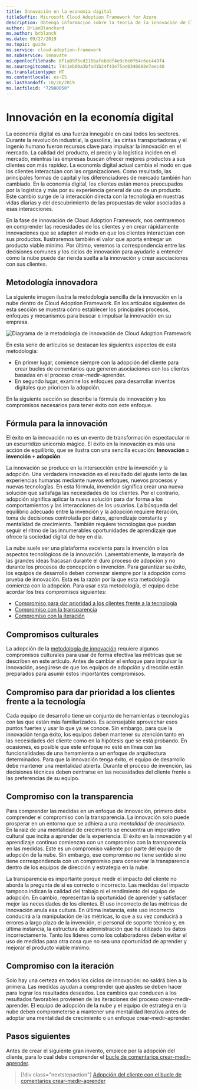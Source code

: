 ```yaml
---
title: Innovación en la economía digital
titleSuffix: Microsoft Cloud Adoption Framework for Azure
description: Obtenga información sobre la teoría de la innovación de Cloud Adoption Framework.
author: BrianBlanchard
ms.author: brblanch
ms.date: 09/27/2019
ms.topic: guide
ms.service: cloud-adoption-framework
ms.subservice: innovate
ms.openlocfilehash: 8f1a89f5cd216bafeb8df4e9c6e0f64c6ec449f4
ms.sourcegitcommit: 74c1eb00a3bfad1b24f43e75ae0340688e7aec48
ms.translationtype: HT
ms.contentlocale: es-ES
ms.lasthandoff: 10/28/2019
ms.locfileid: "72980050"
---
```

# <a name="innovation-in-the-digital-economy"></a>Innovación en la economía digital

La economía digital es una fuerza innegable en casi todos los sectores. Durante la revolución industrial, la gasolina, las cintas transportadoras y el ingenio humano fueron recursos clave para impulsar la innovación en el mercado. La calidad del producto, el precio y la logística inciden en el mercado, mientras las empresas buscan ofrecer mejores productos a sus clientes con más rapidez. La economía digital actual cambia el modo en que los clientes interactúan con las organizaciones. Como resultado, las principales formas de capital y los diferenciadores de mercado también han cambiado. En la economía digital, los clientes están menos preocupados por la logística y más por su experiencia general de uso de un producto. Este cambio surge de la interacción directa con la tecnología en nuestras vidas diarias y del descubrimiento de las propuestas de valor asociadas a esas interacciones.

En la fase de innovación de Cloud Adoption Framework, nos centraremos en comprender las necesidades de los clientes y en crear rápidamente innovaciones que se adapten al modo en que los clientes interactúan con sus productos. Ilustraremos también el valor que aporta entregar un producto viable mínimo. Por último, veremos la correspondencia entre las decisiones comunes y los ciclos de innovación para ayudarle a entender cómo la nube puede dar rienda suelta a la innovación y crear asociaciones con sus clientes.

## <a name="innovate-methodology"></a>Metodología innovadora

La siguiente imagen ilustra la metodología sencilla de la innovación en la nube dentro de Cloud Adoption Framework. En los artículos siguientes de esta sección se muestra cómo establecer los principales procesos, enfoques y mecanismos para buscar e impulsar la innovación en su empresa.

![Diagrama de la metodología de innovación de Cloud Adoption Framework](../../_images/innovate/innovate-methodology.png)

En esta serie de artículos se destacan los siguientes aspectos de esta metodología:

- En primer lugar, comience siempre con la adopción del cliente para crear bucles de comentarios que generen asociaciones con los clientes basadas en el proceso crear-medir-aprender.
- En segundo lugar, examine los enfoques para desarrollar inventos digitales que prioricen la adopción.

En la siguiente sección se describe la fórmula de innovación y los compromisos necesarios para tener éxito con este enfoque.

## <a name="formula-for-innovation"></a>Fórmula para la innovación

El éxito en la innovación no es un evento de transformación espectacular ni un escurridizo unicornio mágico. El éxito en la innovación es más una acción de equilibrio, que se ilustra con una sencilla ecuación: **Innovación = invención + adopción**.

La innovación se produce en la intersección entre la invención y la adopción. Una verdadera innovación es el resultado del ajuste lento de las experiencias humanas mediante nuevos enfoques, nuevos procesos y nuevas tecnologías. En esta fórmula, invención significa crear una nueva solución que satisfaga las necesidades de los clientes. Por el contrario, adopción significa aplicar la nueva solución para dar forma a los comportamientos y las interacciones de los usuarios. La búsqueda del equilibrio adecuado entre la invención y la adopción requiere iteración, toma de decisiones controlada por datos, aprendizaje constante y mentalidad de crecimiento. También requiere tecnologías que puedan seguir el ritmo de las innumerables oportunidades de aprendizaje que ofrece la sociedad digital de hoy en día.

La nube suele ser una plataforma excelente para la invención o los aspectos tecnológicos de la innovación. Lamentablemente, la mayoría de las grandes ideas fracasan durante el duro proceso de adopción y no durante los procesos de concepción o invención. Para garantizar su éxito, los equipos de desarrollo deben comenzar siempre por la adopción como prueba de innovación. Esta es la razón por la que esta metodología comienza con la adopción. Para usar esta metodología, el equipo debe acordar los tres compromisos siguientes:

- [Compromiso para dar prioridad a los clientes frente a la tecnología](#commitment-to-prioritize-customers-over-technology)
- [Compromiso con la transparencia](#commitment-to-transparency)
- [Compromiso con la iteración](#commitment-to-iteration)

## <a name="cultural-commitments"></a>Compromisos culturales

La adopción de la [metodología de innovación](../index.md) requiere algunos compromisos culturales para usar de forma efectiva las métricas que se describen en este artículo. Antes de cambiar el enfoque para impulsar la innovación, asegúrese de que los equipos de adopción y dirección están preparados para asumir estos importantes compromisos.

## <a name="commitment-to-prioritize-customers-over-technology"></a>Compromiso para dar prioridad a los clientes frente a la tecnología

Cada equipo de desarrollo tiene un conjunto de herramientas o tecnologías con las que están más familiarizados. Es aconsejable aprovechar esos puntos fuertes y usar lo que ya se conoce. Sin embargo, para que la innovación tenga éxito, los equipos deben mantener su atención tanto en las necesidades del cliente como en la hipótesis que se está probando. En ocasiones, es posible que este enfoque no esté en línea con las funcionalidades de una herramienta o un enfoque de arquitectura determinados. Para que la innovación tenga éxito, el equipo de desarrollo debe mantener una mentalidad abierta. Durante el proceso de invención, las decisiones técnicas deben centrarse en las necesidades del cliente frente a las preferencias de su equipo.

## <a name="commitment-to-transparency"></a>Compromiso con la transparencia

Para comprender las medidas en un enfoque de innovación, primero debe comprender el compromiso con la transparencia. La innovación solo puede prosperar en un entorno que se adhiera a una *mentalidad de crecimiento*. En la raíz de una mentalidad de crecimiento se encuentra un imperativo cultural que incita a aprender de la experiencia. El éxito en la innovación y el aprendizaje continuo comienzan con un compromiso con la transparencia en las medidas. Este es un compromiso valiente por parte del equipo de adopción de la nube. Sin embargo, ese compromiso no tiene sentido si no tiene correspondencia con un compromiso para conservar la transparencia dentro de los equipos de dirección y estrategia en la nube.

La transparencia es importante porque medir el impacto del cliente no aborda la pregunta de si es correcto o incorrecto. Las medidas del impacto tampoco indican la calidad del trabajo ni el rendimiento del equipo de adopción. En cambio, representan la oportunidad de aprender y satisfacer mejor las necesidades de los clientes. El uso incorrecto de las métricas de innovación anula esa cultura. En última instancia, este uso incorrecto conducirá a la manipulación de las métricas, lo que a su vez conducirá a errores a largo plazo de la invención, el personal de soporte técnico y, en última instancia, la estructura de administración que ha utilizado los datos incorrectamente. Tanto los líderes como los colaboradores deben evitar el uso de medidas para otra cosa que no sea una oportunidad de aprender y mejorar el producto viable mínimo.

## <a name="commitment-to-iteration"></a>Compromiso con la iteración

Solo hay una certeza en todos los ciclos de innovación: no saldrá bien a la primera. Las medidas ayudan a comprender qué ajustes se deben hacer para lograr los resultados deseados. Los cambios que conducen a los resultados favorables provienen de las iteraciones del proceso crear-medir-aprender. El equipo de adopción de la nube y el equipo de estrategia en la nube deben comprometerse a mantener una mentalidad iterativa antes de adoptar una mentalidad de crecimiento o un enfoque crear-medir-aprender.

## <a name="next-steps"></a>Pasos siguientes

Antes de crear el siguiente gran invento, empiece por la adopción del cliente, para lo cual debe comprender el [bucle de comentarios crear-medir-aprender](./adoption.md).

> [!div class="nextstepaction"]
> [Adopción del cliente con el bucle de comentarios crear-medir-aprender](./adoption.md)
